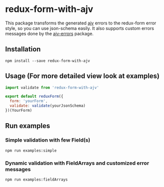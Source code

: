 # redux-form-with-ajv

This package transforms the generated [ajv](https://github.com/epoberezkin/ajv) errors to the redux-form error style, so you can use json-schema easily. It also supports custom errors messages done by the [ajv-errors](https://github.com/epoberezkin/ajv-errors) package.

## Installation
```npm install --save redux-form-with-ajv```

## Usage (For more detailed view look at examples)

```javascript
import validate from 'redux-form-with-ajv'

export default reduxForm({
  form: 'yourForm',
  validate: validate(yourJsonSchema)
})(YourForm)
```

## Run examples

### Simple validation with few Field(s)
```npm run examples:simple```

### Dynamic validation with FieldArrays and customized error messages
```npm run examples:fieldArrays```

